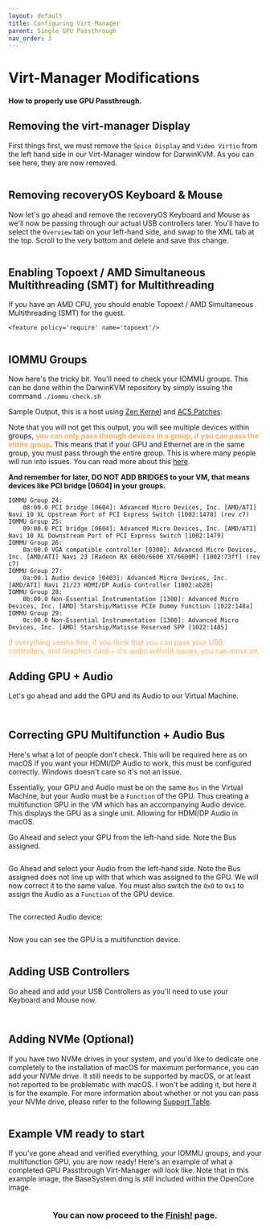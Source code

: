 ```yaml
---
layout: default
title: Configuring Virt-Manager
parent: Single GPU Passthrough
nav_order: 3
---
```


# Virt-Manager Modifications
#### How to properly use GPU Passthrough.

## Removing the virt-manager Display

First things first, we must remove the ``Spice Display`` and ``Video Virtio`` from the left hand side in our Virt-Manager window for DarwinKVM. As you can see here, they are now removed.

<a href="https://raw.githubusercontent.com/royalgraphx/DarwinKVM/main/docs/assets/VManGPUPassthroughRemoveVirtIODisplay.png"><img src="../../../assets/VManGPUPassthroughRemoveVirtIODisplay.png" alt=""></a>

## Removing recoveryOS Keyboard & Mouse

Now let's go ahead and remove the recoveryOS Keyboard and Mouse as we'll now be passing through our actual USB controllers later. You'll have to select the ``Overview`` tab on your left-hand side, and swap to the XML tab at the top. Scroll to the very bottom and delete and save this change.

<a href="https://raw.githubusercontent.com/royalgraphx/DarwinKVM/main/docs/assets/VManGPUPassthroughRemoveRecoveryKBM.png"><img src="../../../assets/VManGPUPassthroughRemoveRecoveryKBM.png" alt=""></a>

## Enabling Topoext / AMD Simultaneous Multithreading (SMT) for Multithreading

If you have an AMD CPU, you should enable Topoext / AMD Simultaneous Multithreading (SMT) for the guest.

```
<feature policy='require' name='topoext'/>
```

<a href="https://raw.githubusercontent.com/royalgraphx/DarwinKVM/main/docs/assets/VManGPUPassthroughAddMultithreading.png"><img src="../../../assets/VManGPUPassthroughAddMultithreading.png" alt=""></a>

## IOMMU Groups

Now here's the tricky bit. You'll need to check your IOMMU groups. This can be done within the DarwinKVM repository by simply issuing the command ``./iommu-check.sh``

Sample Output, this is a host using [Zen Kernel](https://github.com/zen-kernel/zen-kernel) and [ACS Patches](https://wiki.archlinux.org/title/PCI_passthrough_via_OVMF#Bypassing_the_IOMMU_groups_(ACS_override_patch)):

Note that you will not get this output, you will see multiple devices within groups, <span style="color: #ffab52;">**you can only pass through devices in a group, if you can pass the entire group**</span>. This means that if your GPU and Ethernet are in the same group, you must pass through the entire group. This is where many people will run into issues. You can read more about this <a href="../../../docs/02-HostPreparations/06-IOMMU">here</a>.

<b>And remember for later, DO NOT ADD BRIDGES to your VM, that means devices like PCI bridge [0604] in your groups. </b>

```
IOMMU Group 24:
	08:00.0 PCI bridge [0604]: Advanced Micro Devices, Inc. [AMD/ATI] Navi 10 XL Upstream Port of PCI Express Switch [1002:1478] (rev c7)
IOMMU Group 25:
	09:00.0 PCI bridge [0604]: Advanced Micro Devices, Inc. [AMD/ATI] Navi 10 XL Downstream Port of PCI Express Switch [1002:1479]
IOMMU Group 26:
	0a:00.0 VGA compatible controller [0300]: Advanced Micro Devices, Inc. [AMD/ATI] Navi 23 [Radeon RX 6600/6600 XT/6600M] [1002:73ff] (rev c7)
IOMMU Group 27:
	0a:00.1 Audio device [0403]: Advanced Micro Devices, Inc. [AMD/ATI] Navi 21/23 HDMI/DP Audio Controller [1002:ab28]
IOMMU Group 28:
	0b:00.0 Non-Essential Instrumentation [1300]: Advanced Micro Devices, Inc. [AMD] Starship/Matisse PCIe Dummy Function [1022:148a]
IOMMU Group 29:
	0c:00.0 Non-Essential Instrumentation [1300]: Advanced Micro Devices, Inc. [AMD] Starship/Matisse Reserved SPP [1022:1485]
```

<span style="color: #ffab52;">If everything seems fine, if you think that you can pass your USB controllers, and Graphics card + it's audio without issues, you can move on.</span>

## Adding GPU + Audio

Let's go ahead and add the GPU and its Audio to our Virtual Machine.

<a href="https://raw.githubusercontent.com/royalgraphx/DarwinKVM/main/docs/assets/VManGPUPassthroughAddGPU.png"><img src="../../../assets/VManGPUPassthroughAddGPU.png" alt=""></a>

<a href="https://raw.githubusercontent.com/royalgraphx/DarwinKVM/main/docs/assets/VManGPUPassthroughAddGPUAudio.png"><img src="../../../assets/VManGPUPassthroughAddGPUAudio.png" alt=""></a>

## Correcting GPU Multifunction + Audio Bus

Here's what a lot of people don't check. This will be required here as on macOS if you want your HDMI/DP Audio to work, this must be configured correctly. Windows doesn't care so it's not an issue.

Essentially, your GPU and Audio must be on the same ``Bus`` in the Virtual Machine, but your Audio must be a ``Function`` of the GPU. Thus creating a multifunction GPU in the VM which has an accompanying Audio device. This displays the GPU as a single unit. Allowing for HDMI/DP Audio in macOS.


Go Ahead and select your GPU from the left-hand side. Note the Bus assigned.

<a href="https://raw.githubusercontent.com/royalgraphx/DarwinKVM/main/docs/assets/VManGPUPassthroughFindGPUBus.png"><img src="../../../assets/VManGPUPassthroughFindGPUBus.png" alt=""></a>

Go Ahead and select your Audio from the left-hand side. Note the Bus assigned does not line up with that which was assigned to the GPU. We will now correct it to the same value. You must also switch the ``0x0`` to ``0x1`` to assign the Audio as a ``Function`` of the GPU device.

<a href="https://raw.githubusercontent.com/royalgraphx/DarwinKVM/main/docs/assets/VManGPUPassthroughCorrectAudioBusBefore.png"><img src="../../../assets/VManGPUPassthroughCorrectAudioBusBefore.png" alt=""></a>

The corrected Audio device:

<a href="https://raw.githubusercontent.com/royalgraphx/DarwinKVM/main/docs/assets/VManGPUPassthroughCorrectAudioBusAfter.png"><img src="../../../assets/VManGPUPassthroughCorrectAudioBusAfter.png" alt=""></a>

Now you can see the GPU is a multifunction device.

<a href="https://raw.githubusercontent.com/royalgraphx/DarwinKVM/main/docs/assets/VManGPUPassthroughCorrectedGPUMultifunction.png"><img src="../../../assets/VManGPUPassthroughCorrectedGPUMultifunction.png" alt=""></a>

## Adding USB Controllers

Go ahead and add your USB Controllers as you'll need to use your Keyboard and Mouse now.

<a href="https://raw.githubusercontent.com/royalgraphx/DarwinKVM/main/docs/assets/VManGPUPassthroughAddUSBController1.png"><img src="../../../assets/VManGPUPassthroughAddUSBController1.png" alt=""></a>

<a href="https://raw.githubusercontent.com/royalgraphx/DarwinKVM/main/docs/assets/VManGPUPassthroughAddUSBController2.png"><img src="../../../assets/VManGPUPassthroughAddUSBController2.png" alt=""></a>

## Adding NVMe (Optional)

If you have two NVMe drives in your system, and you'd like to dedicate one completely to the installation of macOS for maximum performance, you can add your NVMe drive. It still needs to be supported by macOS, or at least not reported to be problematic with macOS. I won't be adding it, but here it is for the example. For more information about whether or not you can pass your NVMe drive, please refer to the following [Support Table](../../05-NVMeSupport/index).

<a href="https://raw.githubusercontent.com/royalgraphx/DarwinKVM/main/docs/assets/VManGPUPassthroughAddNVME.png"><img src="../../../assets/VManGPUPassthroughAddNVME.png" alt=""></a>

## Example VM ready to start

If you've gone ahead and verified everything, your IOMMU groups, and your multifunction GPU, you are now ready! Here's an example of what a completed GPU Passthrough Virt-Manager will look like. Note that in this example image, the BaseSystem.dmg is still included within the OpenCore image.

<a href="https://raw.githubusercontent.com/royalgraphx/DarwinKVM/main/docs/assets/VManGPUPassthroughCompletedExample.png"><img src="../../../assets/VManGPUPassthroughCompletedExample.png" alt=""></a>

<h3 align="center">You can now proceed to the <a href="../04-Finish">Finish!</a> page.</h3>
